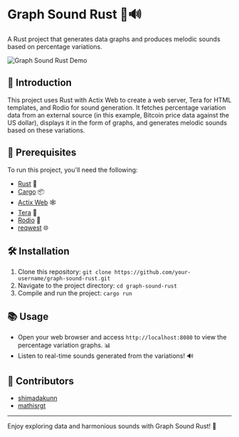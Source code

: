 # Graph Sound Rust 🚀🔊

A Rust project that generates data graphs and produces melodic sounds based on percentage variations.

![Graph Sound Rust Demo](demo.gif)

## 📖 Introduction

This project uses Rust with Actix Web to create a web server, Tera for HTML templates, and Rodio for sound generation. It fetches percentage variation data from an external source (in this example, Bitcoin price data against the US dollar), displays it in the form of graphs, and generates melodic sounds based on these variations.

## 🚀 Prerequisites

To run this project, you'll need the following:

- [Rust](https://www.rust-lang.org/) 🦀
- [Cargo](https://crates.io/) 📦
- [Actix Web](https://actix.rs/) 🕸️
- [Tera](https://tera.netlify.app/) 🧙
- [Rodio](https://crates.io/crates/rodio) 🎵
- [reqwest](https://crates.io/crates/reqwest) 🌐

## 🛠️ Installation

1. Clone this repository: `git clone https://github.com/your-username/graph-sound-rust.git`
2. Navigate to the project directory: `cd graph-sound-rust`
3. Compile and run the project: `cargo run`

## 📚 Usage

- Open your web browser and access `http://localhost:8080` to view the percentage variation graphs. 📊
- Listen to real-time sounds generated from the variations! 🔊

## 🤝 Contributors

- [shimadakunn](https://github.com/Shimadakunn)
- [mathisrgt](https://github.com/mathisrgt)

---

Enjoy exploring data and harmonious sounds with Graph Sound Rust! 🎉
